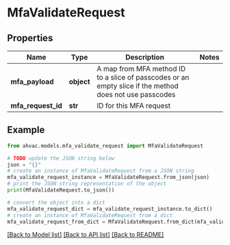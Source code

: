 # MfaValidateRequest


## Properties

Name | Type | Description | Notes
------------ | ------------- | ------------- | -------------
**mfa_payload** | **object** | A map from MFA method ID to a slice of passcodes or an empty slice if the method does not use passcodes | 
**mfa_request_id** | **str** | ID for this MFA request | 

## Example

```python
from ahvac.models.mfa_validate_request import MfaValidateRequest

# TODO update the JSON string below
json = "{}"
# create an instance of MfaValidateRequest from a JSON string
mfa_validate_request_instance = MfaValidateRequest.from_json(json)
# print the JSON string representation of the object
print(MfaValidateRequest.to_json())

# convert the object into a dict
mfa_validate_request_dict = mfa_validate_request_instance.to_dict()
# create an instance of MfaValidateRequest from a dict
mfa_validate_request_from_dict = MfaValidateRequest.from_dict(mfa_validate_request_dict)
```
[[Back to Model list]](../README.md#documentation-for-models) [[Back to API list]](../README.md#documentation-for-api-endpoints) [[Back to README]](../README.md)


